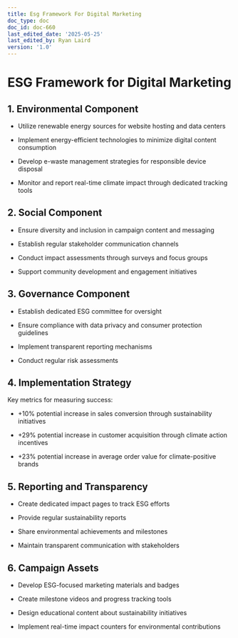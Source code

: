 ```yaml
---
title: Esg Framework For Digital Marketing
doc_type: doc
doc_id: doc-660
last_edited_date: '2025-05-25'
last_edited_by: Ryan Laird
version: '1.0'
---
```


# ESG Framework for Digital Marketing

## 1. Environmental Component

- Utilize renewable energy sources for website hosting and data centers

- Implement energy-efficient technologies to minimize digital content consumption

- Develop e-waste management strategies for responsible device disposal

- Monitor and report real-time climate impact through dedicated tracking tools

## 2. Social Component

- Ensure diversity and inclusion in campaign content and messaging

- Establish regular stakeholder communication channels

- Conduct impact assessments through surveys and focus groups

- Support community development and engagement initiatives

## 3. Governance Component

- Establish dedicated ESG committee for oversight

- Ensure compliance with data privacy and consumer protection guidelines

- Implement transparent reporting mechanisms

- Conduct regular risk assessments

## 4. Implementation Strategy

Key metrics for measuring success:

- +10% potential increase in sales conversion through sustainability initiatives

- +29% potential increase in customer acquisition through climate action incentives

- +23% potential increase in average order value for climate-positive brands

## 5. Reporting and Transparency

- Create dedicated impact pages to track ESG efforts

- Provide regular sustainability reports

- Share environmental achievements and milestones

- Maintain transparent communication with stakeholders

## 6. Campaign Assets

- Develop ESG-focused marketing materials and badges

- Create milestone videos and progress tracking tools

- Design educational content about sustainability initiatives

- Implement real-time impact counters for environmental contributions
